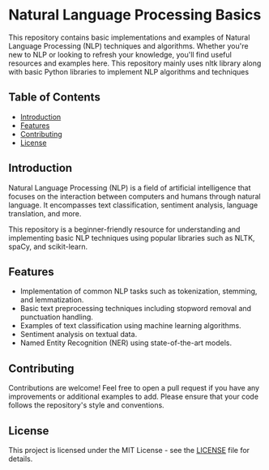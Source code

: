 # Natural Language Processing Basics

This repository contains basic implementations and examples of Natural Language Processing (NLP) techniques and algorithms. Whether you're new to NLP or looking to refresh your knowledge, you'll find useful resources and examples here. This repository mainly uses nltk library along with basic Python libraries to implement NLP algorithms and techniques

## Table of Contents

- [Introduction](#introduction)
- [Features](#features)
- [Contributing](#contributing)
- [License](#license)

## Introduction

Natural Language Processing (NLP) is a field of artificial intelligence that focuses on the interaction between computers and humans through natural language. It encompasses text classification, sentiment analysis, language translation, and more.

This repository is a beginner-friendly resource for understanding and implementing basic NLP techniques using popular libraries such as NLTK, spaCy, and scikit-learn.

## Features

- Implementation of common NLP tasks such as tokenization, stemming, and lemmatization.
- Basic text preprocessing techniques including stopword removal and punctuation handling.
- Examples of text classification using machine learning algorithms.
- Sentiment analysis on textual data.
- Named Entity Recognition (NER) using state-of-the-art models.

## Contributing

Contributions are welcome! Feel free to open a pull request if you have any improvements or additional examples to add. Please ensure that your code follows the repository's style and conventions.

## License

This project is licensed under the MIT License - see the [LICENSE](LICENSE) file for details.

